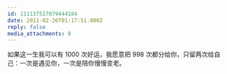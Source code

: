 ```yaml
---
id: 111137527879444184
date: 2011-02-26T01:17:51.000Z
reply: false
media_attachments: 0
---
```


如果这一生我可以有 1000 次好运，我愿意把 998 次都分给你，只留两次给自己：一次是遇见你，一次是陪你慢慢变老。

